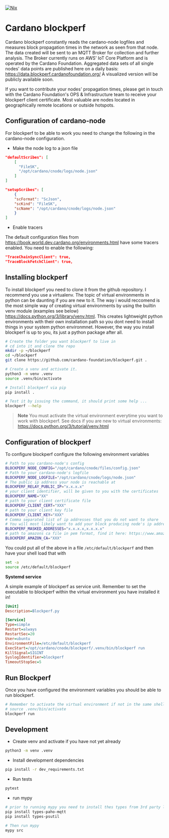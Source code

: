 [![Nix](https://github.com/cardano-foundation/blockperf/actions/workflows/nix.yml/badge.svg)](https://github.com/cardano-foundation/blockperf/actions/workflows/nix.yml)

# Cardano blockperf

Cardano blockperf constantly reads the cardano-node logfiles and measures block
propagation times in the network as seen from that node. The data created will
be sent to an MQTT Broker for collection and further analysis. The Broker
currently runs on AWS' IoT Core Platform and is operated by the Cardano Foundation.
Aggregated data sets of all single nodes' data points are published here on a daily basis: <https://data.blockperf.cardanofoundation.org/>
A visualized version will be publicly available soon.

If you want to contribute your nodes' propagation times, please get in touch with
the Cardano Foundation's OPS & Infrastructure team to receive your blockperf client certificate.
Most valuable are nodes located in geographically remote locations or outside hotspots.

## Configuration of cardano-node

For blockperf to be able to work you need to change the following
in the cardano-node configuration.

* Make the node log to a json file

```json
"defaultScribes": [
    [
      "FileSK",
      "/opt/cardano/cnode/logs/node.json"
    ]
]

"setupScribes": [
    {
    "scFormat": "ScJson",
    "scKind": "FileSK",
    "scName": "/opt/cardano/cnode/logs/node.json"
    }
]
```

* Enable tracers

The default configuration files from <https://book.world.dev.cardano.org/environments.html> have some tracers enabled. You need to enable the following:

```json
"TraceChainSyncClient": true,
"TraceBlockFetchClient": true,
```

## Installing blockperf

To install blockperf you need to clone it from the github repository. I recommend
you use a virtualenv. The topic of virtual environments in python can be daunting
if you are new to it. The way i would reccomend is the most simple way of creating
virtual environments by using the builtin venv module (examples see below)
<https://docs.python.org/3/library/venv.html>. This creates lightweight python
environments with their own installation path so you dont need to install things
in your system python environmnet. However, the way you install blockperf is
up to you, its just a python package after all.

```bash
# Create the folder you want blockperf to live in
# cd into it and clone the repo
mkdir -p ~/blockperf
cd ~/blockperf
git clone https://github.com/cardano-foundation/blockperf.git .

# Create a venv and activate it.
python3 -m venv .venv
source .venv/bin/activate

# Install blockperf via pip
pip install .

# Test it by issuing the command, it should print some help ...
blockperf --help
```

> **Note**
> You must activate the virtual environment everytime you want to work with
> blockperf. See docs if you are new to virtual environments:
> <https://docs.python.org/3/tutorial/venv.html>

## Configuration of blockperf

To configure blockperf configure the following environment variables

```bash
# Path to you cardano-node's config
BLOCKPERF_NODE_CONFIG="/opt/cardano/cnode/files/config.json"
# Path to your cardano-node's logfile
BLOCKPERF_NODE_LOGFILE="/opt/cardano/cnode/logs/node.json"
# The public ip address your node is reachable at
BLOCKPERF_RELAY_PUBLIC_IP="x.x.x.x"
# your client identifier, will be given to you with the certificates
BLOCKPERF_NAME="XX"
# path to your client certificate file
BLOCKPERF_CLIENT_CERT="XXX"
# path to your client key file
BLOCKPERF_CLIENT_KEY="XXX"
# Comma separated list of ip addresses that you do not want to share
# You will most likely want to add your block producing node's ip address here
BLOCKPERF_MASKED_ADDRESSES="x.x.x.x,x.x.x.x"
# path to amazons ca file in pem format, find it here: https://www.amazontrust.com/repository/AmazonRootCA1.pem
BLOCKPERF_AMAZON_CA="XXX"
```

You could put all of the above in a file `/etc/default/blockperf` and then
have your shell load that with

```bash
set -a
source /etc/default/blockperf
```

**Systemd service**

A simple example of blockperf as service unit. Remember to set the
executable to blockperf within the virtual environment you have installed it in!

```ini
[Unit]
Description=Blockperf.py

[Service]
Type=simple
Restart=always
RestartSec=20
User=ubuntu
EnvironmentFile=/etc/default/blockperf
ExecStart=/opt/cardano/cnode/blockperf/.venv/bin/blockperf run
KillSignal=SIGINT
SyslogIdentifier=blockperf
TimeoutStopSec=5
```
## Run Blockperf

Once you have configured the environment variables you should be able to
run blockperf.

```bash
# Remember to activate the virtual environment if not in the same shell as above
# source .venv/bin/activate
blockperf run
```

## Development

* Create venv and activate if you have not yet already

```bash
python3 -m venv .venv
```

* Install development dependencies

```bash
pip install -r dev_requirements.txt
```

* Run tests

```bash
pytest
```

* run mypy

```bash
# prior to running mypy you need to install thes types from 3rd party libraries
pip install types-paho-mqtt
pip install types-psutil

# Then run mypy
mypy src
```
